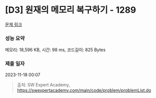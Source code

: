 # [D3] 원재의 메모리 복구하기 - 1289 

[문제 링크](https://swexpertacademy.com/main/code/problem/problemDetail.do?contestProbId=AV19AcoKI9sCFAZN) 

### 성능 요약

메모리: 18,596 KB, 시간: 98 ms, 코드길이: 825 Bytes

### 제출 일자

2023-11-18 00:07



> 출처: SW Expert Academy, https://swexpertacademy.com/main/code/problem/problemList.do